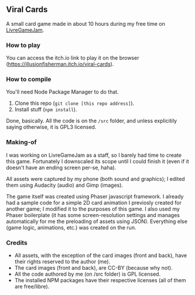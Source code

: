 ## Viral Cards

A small card game made in about 10 hours during my free time on [LivreGameJam](https://livregamejam.org/).

### How to play

You can access the itch.io link to play it on the browser (https://illusionfisherman.itch.io/viral-cards).

### How to compile

You'll need Node Package Manager to do that.

1. Clone this repo (`git clone [this repo address]`).
2. Install stuff (`npm install`).

Done, basically. All the code is on the `/src` folder, and unless explicitily saying otherwise, it is GPL3 licensed.

### Making-of

I was working on LivreGameJam as a staff, so I barely had time to create this game. Fortunately I downscaled its scope until I could finish it (even if it doesn't have an ending screen per-se, haha).

All assets were captured by my phone (both sound and graphics); I edited them using Audacity (audio) and Gimp (images).

The game itself was created using Phaser javascript framework. I already had a sample code for a simple 2D card animation I previosly created for another game; I modified it to the purposes of this game. I also used my Phaser boilerplate (it has some screen-resolution settings and manages automatically for me the preloading of assets using JSON). Everything else (game logic, animations, etc.) was created on the run.

### Credits

- All assets, with the exception of the card images (front and back), have their rights reserved to the author (me).
- The card images (front and back), are CC-BY (because why not).
- All the code authored by me (on /src folder) is GPL licensed.
- The installed NPM packages have their respective licenses (all of them are free/libre).
